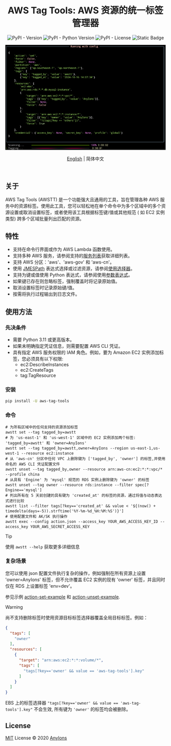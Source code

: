 <div align="center">

# AWS Tag Tools: AWS 资源的统一标签管理器

![PyPI - Version](https://img.shields.io/pypi/v/aws-tag-tools?color=a1b858&style=for-the-badge)
![PyPI - Python Version](https://img.shields.io/pypi/pyversions/aws-tag-Tools?&style=for-the-badge)
![PyPI - License](https://img.shields.io/pypi/l/aws-tag-tools?color=&style=for-the-badge)
![Static Badge](https://img.shields.io/badge/author-AnyIons-violet?&style=for-the-badge)

<img src="docs/app.png" alt="awstt" />

[English](README.md) | 简体中文
</div>
<br />

## 关于

AWS Tag Tools (AWSTT) 是一个功能强大且通用的工具，旨在管理各种 AWS
服务中的资源标签。使用此工具，您可以轻松地在单个命令中为多个区域中的多个资源设置或取消设置标签，或者使用该工具根据标签键/值或其他规范 (
如 EC2 实例类型) 跨多个区域批量列出匹配的资源。

## 特性

- 支持在命令行界面或作为 AWS Lambda 函数使用。
- 支持多种 AWS 服务，请参阅支持的[服务列表](docs/zh_CN/Supported-Services.md)获取详细列表。
- 支持 AWS 分区：'aws'、'aws-gov' 和 'aws-cn'。
- 使用 [JMESPath](https://jmespath.org/) 表达式选择或过滤资源，请参阅[使用选择器](docs/zh_CN/Use-Selector.md)。
- 支持为键或值使用 Python 表达式，请参阅使用[参数表达式](docs/zh_CN/Use-Expression.md)。
- 如果键已存在则忽略标签，强制覆盖时将记录原始值。
- 取消设置标签时记录原始键/值。
- 按需将执行过程输出到日志文件。

## 使用方法

### 先决条件

- 需要 Python 3.11 或更高版本。
- 如果未明确指定凭证信息，则需要配置 AWS CLI 凭证。
- 具有指定 AWS 服务权限的 IAM 角色。例如，要为 Amazon EC2 实例添加标签，您必须具有以下权限:
    - ec2:DescribeInstances
    - ec2:CreateTags
    - tag:TagResource

### 安装

```bash
pip install -U aws-tag-tools
```

### 命令

```shell
# 为所有区域中的任何支持的资源添加标签
awstt set --tag tagged_by=awstt
# 为 'us-east-1' 和 'us-west-1' 区域中的 EC2 实例添加两个标签: 'tagged_by=awstt' 和 'owner=AnyIons'
awstt set --tag tagged_by=awstt,owner=AnyIons --region us-east-1,us-west-1 --resource ec2:instance
# 从 'aws-cn' 分区中任何 VPC 上删除键为 ['tagged_by', 'owner'] 的标签,并使用命名的 AWS CLI 凭证配置文件
awstt unset --tag tagged_by,owner --resource arn:aws-cn:ec2:*:*:vpc/* --profile china
# 从具有 'Engine' 为 'mysql' 规范的 RDS 实例上删除键为 'owner' 的标签
awstt unset --tag owner --resource rds:instance --filter spec[?Engine=='mysql']
# 列出所有在 5 天前创建的具有键为 'created_at' 的标签的资源，通过将值与动态表达式进行比较
awstt list --filter tags[?key=='created_at' && value < '${(now() + timedelta(days=-5)).strftime('%Y-%m-%d_%H:%M:%S')}']
# 使用配置文件和 AK/SK 执行操作
awstt exec --config action.json --access_key YOUR_AWS_ACCESS_KEY_ID --access_key YOUR_AWS_SECRET_ACCESS_KEY
```

> [!TIP]
> 使用 `awstt --help` 获取更多详细信息

### 复杂场景

您可以使用 json 配置文件执行复杂的操作，例如强制在所有资源上设置 'owner=AnyIons' 标签，但不允许覆盖 EC2
实例的现有 'owner' 标签，并且同时仅在 RDS 上设置标签 'env=dev'。

参见示例 [action-set-example](examples/action-set.json) 和 [action-unset-example](examples/action-unset.json).

> [!WARNING]
> 尚不支持删除标签时使用资源目标标签选择器覆盖全局目标标签。例如：
>
> ```json
> {
>   "tags": [
>     "owner"
>   ],
>   "resources": [
>     {
>       "target": "arn:aws:ec2:*:*:volume/*",
>       "tags": [
>         "tags[?key=='owner' && value == 'aws-tag-tools'].key"
>       ]
>     }
>   ]
> } 
> ```
> EBS 上的标签选择器 `"tags[?key=='owner' && value == 'aws-tag-tools'].key"` 不会生效, 所有键为 `'owner'` 的标签均会被删除。

## License

[MIT](./LICENSE) License © 2020 [AnyIons](https://github.com/anyions)
